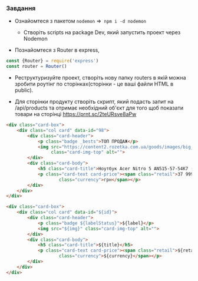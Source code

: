 ### Завдання

* Ознайомтеся з пакетом `nodemon` =>` npm i -d nodemon`
  * Створіть scripts на package Dev, який запустить проект через Nodemon

* Познайомтеся з Router в express,
```js
const {Router} = require('express')
const router = Router()
```

* Реструктуризуйте проект, створіть нову папку routers
в якій можна зробити роутінг по сторінках(сторінки - це ваші файли HTML в public).

* Для сторінки продукту створіть скрипт, який подасть запит на /api/products та отримає необхідний об'єкт
для того щоб показати товари на сторінці https://prnt.sc/2teURsve8aPw

```html
<div class="card-box">
    <div class="col card" data-id="98">
        <div class="card-header">
            <p class="badge _bests">ТОП ПРОДАЖ</p>
            <img src="https://content2.rozetka.com.ua/goods/images/big_tile/233467004.jpg"
                 class="card-img-top" alt="">
        </div>
        <div class="card-body">
            <h5 class="card-title">Ноутбук Acer Nitro 5 AN515-57-54K7 (NH.QESEU.003) Shale Black </h5>
            <p class="card-text card-price"><span class="retail">37 999</span> 29 999 <span
                    class="currency">грн</span></p>
        </div>
    </div>
</div>

<div class="card-box">
    <div class="col card" data-id="${id}">
        <div class="card-header">
            <p class="badge ${labelStatus}">${label}</p>
            <img src="${img}" class="card-img-top" alt="">
        </div>
        <div class="card-body">
            <h5 class="card-title">${title}</h5>
            <p class="card-text card-price"><span class="retail">${retail}</span> ${sale} <span
                    class="currency">${currency}</span></p>
        </div>
    </div>
</div>
```



